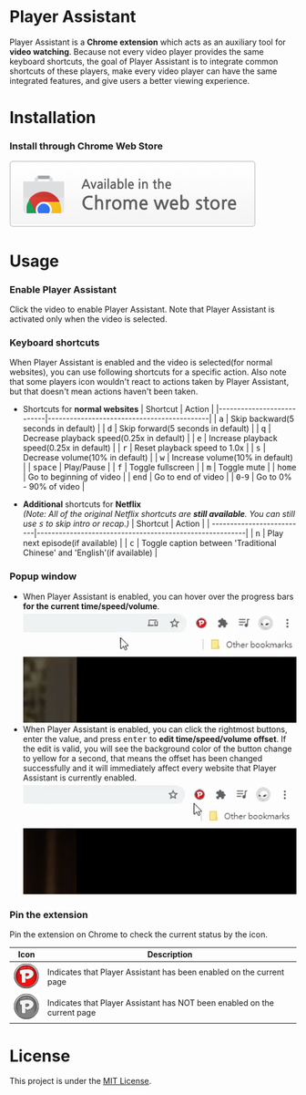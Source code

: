 # Player Assistant
Player Assistant is a **Chrome extension** which acts as an auxiliary tool for **video watching**. Because not every video player provides the same keyboard shortcuts, the goal of Player Assistant is to integrate common shortcuts of these players, make every video player can have the same integrated features, and give users a better viewing experience.

# Installation
### Install through Chrome Web Store
[![install-on-chrome-web-store](./media/install-on-chrome-web-store.png)](https://chrome.google.com/webstore/detail/player-assistant/igdagoipdgdcidbkflnildofndcbnfff?hl=zh-TW&authuser=1)

# Usage
### Enable Player Assistant
Click the video to enable Player Assistant. Note that Player Assistant is activated only when the video is selected.
    
### Keyboard shortcuts
When Player Assistant is enabled and the video is selected(for normal websites), you can use following shortcuts for a specific action. Also note that some players icon wouldn't react to actions taken by Player Assistant, but that doesn't mean actions haven't been taken.
+ Shortcuts for **normal websites**
    | Shortcut                  | Action                                     |
    |---------------------------|--------------------------------------------|
    | <kbd>a</kbd>              | Skip backward(5 seconds in default)        |
    | <kbd>d</kbd>              | Skip forward(5 seconds in default)         |
    | <kbd>q</kbd>              | Decrease playback speed(0.25x in default)  |
    | <kbd>e</kbd>              | Increase playback speed(0.25x in default)  |
    | <kbd>r</kbd>              | Reset playback speed to 1.0x               |
    | <kbd>s</kbd>              | Decrease volume(10% in default)            |
    | <kbd>w</kbd>              | Increase volume(10% in default)            |
    | <kbd>space</kbd>          | Play/Pause                                 |
    | <kbd>f</kbd>              | Toggle fullscreen                          |
    | <kbd>m</kbd>              | Toggle mute                                |
    | <kbd>home</kbd>           | Go to beginning  of video                  |
    | <kbd>end</kbd>            | Go to end of video                         |
    | <kbd>0</kbd>-<kbd>9</kbd> | Go to 0% - 90% of video                    |

+ **Additional** shortcuts for **Netflix**\
*(Note: All of the original Netflix shortcuts are **still available**. You can still use <kbd>s</kbd> to skip intro or recap.)*
    | Shortcut                  | Action                                                  |
    | --------------------------|---------------------------------------------------------|
    | <kbd>n</kbd>              | Play next episode(if available)                         |
    | <kbd>c</kbd>              | Toggle caption between 'Traditional Chinese' and 'English'(if available) |
    
    

### Popup window
+ When Player Assistant is enabled, you can hover over the progress bars **for the current time/speed/volume**.
    <kbd>![bars](./media/github_bars.gif?raw=true)</kbd>
+ When Player Assistant is enabled, you can click the rightmost buttons, enter the value, and press <kbd>enter</kbd> to **edit time/speed/volume offset**. If the edit is valid, you will see the background color of the button change to yellow for a second, that means the offset has been changed successfully and it will immediately affect every website that Player Assistant is currently enabled.
    <kbd>![buttons](./media/github_buttons.gif?raw=true)</kbd>

### Pin the extension
Pin the extension on Chrome to check the current status by the icon.

| Icon                                               | Description                                                             |
|----------------------------------------------------|-------------------------------------------------------------------------|
|![action_on](./media/github_on.png?raw=true)        |Indicates that Player Assistant has been enabled on the current page     |
|![action_off](./media/github_off.png?raw=true)      |Indicates that Player Assistant has NOT been enabled on the current page |

# License
This project is under the [MIT License](./LICENSE).
